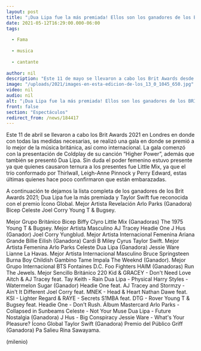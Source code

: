 ```yaml
---
layout: post
title: "¡Dua Lipa fue la más premiada! Ellos son los ganadores de los BRIT Awards 2021"
date: 2021-05-12T16:29:00.000-06:00
tags:
  
  - Fama
  
  - musica
  
  - cantante
  
author: nil
description: "Este 11 de mayo se llevaron a cabo los Brit Awards desde Londres; ésta es la lista completa de los ganadores. "
image: "/uploads/2021/images-en-esta-edicion-de-los_13_0_1045_650.jpg"
video: nil
audio: nil
alt: "¡Dua Lipa fue la más premiada! Ellos son los ganadores de los BRIT Awards 2021"
front: false
section: "Espectáculos"
redirect_from: /news/184417
---
```


Este 11 de abril se llevaron a cabo los Brit Awards 2021 en Londres en donde con todas las medidas necesarias, se realizó una gala en donde se premió a lo mejor de la música británica, así como internacional. La gala comenzó con la presentación de Coldplay de su canción “Higher Power”, además que también se presentó Dua Lipa. Sin duda el poder femenino estuvo presente ya que quienes causaron ternura a los presentes fue Little Mix, ya que el trío conformado por Thirlwall, Leigh-Anne Pinnock y Perry Edward, estas últimas quienes hace poco confirmaron que están embarazadas.  

A continuación te dejamos la lista completa de los ganadores de los Brit Awards 2021; Dua Lipa fue la más premiada y Taylor Swift fue reconocida con el premio Ícono Global. Mejor Artista Revelación Arlo Parks (Ganadora) Bicep Celeste Joel Corry Young T & Bugsey.

Mejor Grupo Británico Bicep Biffy Clyro Little Mix (Ganadoras)  The 1975 Young T & Bugsey.
Mejor Artista Masculino AJ Tracey Headie One J Hus (Ganador) Joel Corry Yungblud.
Mejor Artista Internacional Femenina Ariana Grande Billie Eilish (Ganadora) Cardi B Miley Cyrus Taylor Swift.
Mejor Artista Femenina Arlo Parks Celeste Dua Lipa (Ganadora) Jessie Ware Lianne La Havas.
Mejor Artista Internacional Masculino Bruce Springsteen Burna Boy Childish Gambino Tame Impala The Weeknd (Ganador).
Mejor Grupo Internacional BTS Fontaines D.C. Foo Fighters HAIM (Ganadoras) Run The Jewels.
Mejor Sencillo Británico 220 Kid & GRACEY - Don't Need Love Aitch & AJ Tracey feat. Tay Keith - Rain Dua Lipa - Physical Harry Styles - Watermelon Sugar (Ganador) Headie One feat. AJ Tracey and Stormzy - Ain't It Different Joel Corry feat. MNEK - Head & Heart Nathan Dawe feat. KSI - Lighter Regard & RAYE - Secrets S1MBA feat. DTG - Rover Young T & Bugsey feat. Headie One - Don't Rush.
Álbum Mastercard Arlo Parks - Collapsed in Sunbeams Celeste - Not Your Muse Dua Lipa - Future Nostalgia (Ganadora) J Hus - Big Conspiracy Jessie Ware - What's Your Pleasure? 
Ícono Global Taylor Swift (Ganadora)
Premio del Público Griff (Ganadora) Pa Salieu Rina Sawayama.


(milenio)